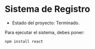 <h1>Sistema de Registro</h1>

- Estado del proyecto: Terminado.
  
Para ejecutar el sistema, debes poner:

```npm install react```
